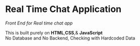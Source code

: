 # Real Time Chat Application

_Front End for Real time chat app_

This is built purely on **HTML**,**CSS**,& **JavaScript**
<br/>
No Database and No Backend, Checking with Hardcoded Data


